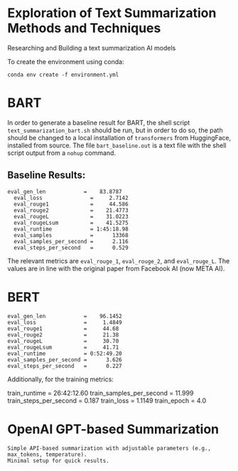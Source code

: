 # Exploration of Text Summarization Methods and Techniques
Researching and Building a text summarization AI models 

To create the environment using conda:
```
conda env create -f environment.yml
```

# BART 
In order to generate a baseline result for BART, the shell script `text_summarization_bart.sh` should be run, but in order to do so, the path should be changed to a local installation of `transformers` from HuggingFace, installed from source. The file `bart_baseline.out` is a text file with the shell script output from a `nohup` command.

## Baseline Results:
```
eval_gen_len            =    83.8787
  eval_loss               =     2.7142
  eval_rouge1             =     44.586
  eval_rouge2             =    21.4773
  eval_rougeL             =    31.0223
  eval_rougeLsum          =    41.5275
  eval_runtime            = 1:45:18.98
  eval_samples            =      13368
  eval_samples_per_second =      2.116
  eval_steps_per_second   =      0.529
```

The relevant metrics are `eval_rouge_1`, `eval_rouge_2`, and `eval_rouge_L`. The values are in line with the original paper from Facebook AI (now META AI).

# BERT
```
eval_gen_len            =    96.1452
eval_loss               =     1.4849
eval_rouge1             =     44.68
eval_rouge2             =     21.38
eval_rougeL             =     30.70
eval_rougeLsum          =     41.71
eval_runtime            = 0:52:49.20
eval_samples_per_second =      3.626
eval_steps_per_second   =      0.227
```
Additionally, for the training metrics:

train_runtime           = 26:42:12.60
train_samples_per_second =     11.999
train_steps_per_second  =      0.187
train_loss              =     1.1149
train_epoch             =     4.0

# OpenAI GPT-based Summarization
```
Simple API-based summarization with adjustable parameters (e.g., max_tokens, temperature).
Minimal setup for quick results.
```